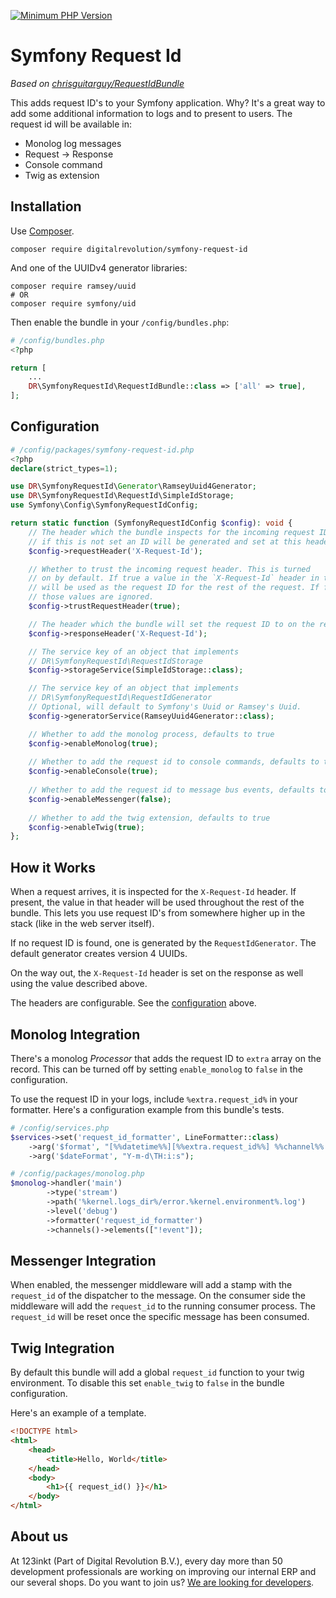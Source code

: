 [![Minimum PHP Version](https://img.shields.io/badge/php-%3E%3D%208.1-8892BF)](https://php.net/)

# Symfony Request Id

*Based on [chrisguitarguy/RequestIdBundle](https://github.com/chrisguitarguy/RequestIdBundle)*

This adds request ID's to your Symfony application. Why? It's a great way to add
some additional information to logs and to present to users. The request id will 
be available in:
- Monolog log messages
- Request -> Response
- Console command
- Twig as extension

## Installation

Use [Composer](https://getcomposer.org/).

```
composer require digitalrevolution/symfony-request-id
```
And one of the UUIDv4 generator libraries:
```shell
composer require ramsey/uuid
# OR
composer require symfony/uid
```


Then enable the bundle in your `/config/bundles.php`:

```php
# /config/bundles.php
<?php

return [
    ...
    DR\SymfonyRequestId\RequestIdBundle::class => ['all' => true],
];
```

## Configuration

```php
# /config/packages/symfony-request-id.php
<?php
declare(strict_types=1);

use DR\SymfonyRequestId\Generator\RamseyUuid4Generator;
use DR\SymfonyRequestId\RequestId\SimpleIdStorage;
use Symfony\Config\SymfonyRequestIdConfig;

return static function (SymfonyRequestIdConfig $config): void {
    // The header which the bundle inspects for the incoming request ID
    // if this is not set an ID will be generated and set at this header
    $config->requestHeader('X-Request-Id');

    // Whether to trust the incoming request header. This is turned
    // on by default. If true a value in the `X-Request-Id` header in the request
    // will be used as the request ID for the rest of the request. If false
    // those values are ignored.
    $config->trustRequestHeader(true);

    // The header which the bundle will set the request ID to on the response
    $config->responseHeader('X-Request-Id');

    // The service key of an object that implements
    // DR\SymfonyRequestId\RequestIdStorage
    $config->storageService(SimpleIdStorage::class);

    // The service key of an object that implements
    // DR\SymfonyRequestId\RequestIdGenerator
    // Optional, will default to Symfony's Uuid or Ramsey's Uuid.
    $config->generatorService(RamseyUuid4Generator::class);

    // Whether to add the monolog process, defaults to true
    $config->enableMonolog(true);
    
    // Whether to add the request id to console commands, defaults to true
    $config->enableConsole(true);
    
    // Whether to add the request id to message bus events, defaults to false
    $config->enableMessenger(false);
    
    // Whether to add the twig extension, defaults to true
    $config->enableTwig(true);
};
```

## How it Works

When a request arrives, it is inspected for the `X-Request-Id` header. If present,
the value in that header will be used throughout the rest of the bundle. This
lets you use request ID's from somewhere higher up in the stack (like in the web
server itself).

If no request ID is found, one is generated by the `RequestIdGenerator`. The
default generator creates version 4 UUIDs.

On the way out, the `X-Request-Id` header is set on the response as well using
the value described above.

The headers are configurable. See the [configuration](#configuration) above.

## Monolog Integration

There's a monolog *Processor* that adds the request ID to `extra` array on the
record. This can be turned off by setting `enable_monolog` to `false` in the
configuration.

To use the request ID in your logs, include `%extra.request_id%` in your
formatter. Here's a configuration example from this bundle's tests.

```php
# /config/services.php
$services->set('request_id_formatter', LineFormatter::class)
    ->arg('$format', "[%%datetime%%][%%extra.request_id%%] %%channel%%.%%level_name%%: %%message%% %%extra%%\n")
    ->arg('$dateFormat', "Y-m-d\TH:i:s");
```
```php
# /config/packages/monolog.php
$monolog->handler('main')
        ->type('stream')
        ->path('%kernel.logs_dir%/error.%kernel.environment%.log')
        ->level('debug')
        ->formatter('request_id_formatter')        
        ->channels()->elements(["!event"]);
```

## Messenger Integration

When enabled, the messenger middleware will add a stamp with the `request_id` of the dispatcher to the message. On the consumer
side the middleware will add the `request_id` to the running consumer process. The `request_id` will be reset once the specific
message has been consumed.

## Twig Integration

By default this bundle will add a global `request_id` function to your twig
environment. To disable this set `enable_twig` to `false` in the bundle
configuration.

Here's an example of a template.

```html
<!DOCTYPE html>
<html>
    <head>
        <title>Hello, World</title>
    </head>
    <body>
        <h1>{{ request_id() }}</h1>
    </body>
</html>
```

## About us

At 123inkt (Part of Digital Revolution B.V.), every day more than 50 development professionals are working on improving our internal ERP 
and our several shops. Do you want to join us? [We are looking for developers](https://www.werkenbij123inkt.nl/zoek-op-afdeling/it).
